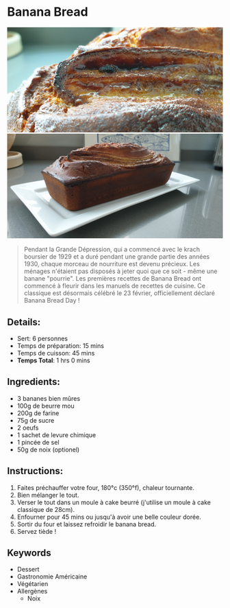 # Banana Bread

![Banana Bread](https://github.com/anamorph/recettes/blob/main/photos/fr-dessert-banana_bread-01.jpg?raw=true)
![Banana Bread](https://github.com/anamorph/recettes/blob/main/photos/fr-dessert-banana_bread-02.jpg?raw=true)

> Pendant la Grande Dépression, qui a commencé avec le krach boursier de 1929 et a duré pendant une grande partie des années 1930, chaque morceau de nourriture est devenu précieux. Les ménages n'étaient pas disposés à jeter quoi que ce soit - même une banane "pourrie". Les premières recettes de Banana Bread ont commencé à fleurir dans les manuels de recettes de cuisine. Ce classique est désormais célébré le 23 février, officiellement déclaré Banana Bread Day !

## Details:
* Sert: 6 personnes
* Temps de préparation: 15 mins
* Temps de cuisson: 45 mins
* **Temps Total**: 1 hrs 0 mins

## Ingredients:
* 3 bananes bien mûres
* 100g de beurre mou
* 200g de farine
* 75g de sucre
* 2 oeufs
* 1 sachet de levure chimique
* 1 pincée de sel
* 50g de noix (optionel)

## Instructions:
1. Faites préchauffer votre four, 180°c (350°f), chaleur tournante.
1. Bien mélanger le tout.
1. Verser le tout dans un moule à cake beurré (j'utilise un moule à cake classique de 28cm).
1. Enfourner pour 45 mins ou jusqu'à avoir une belle couleur dorée.
1. Sortir du four et laissez refroidir le banana bread.
1. Servez tiède !

## Keywords
* Dessert
* Gastronomie Américaine
* Végétarien
* Allergènes
  * Noix